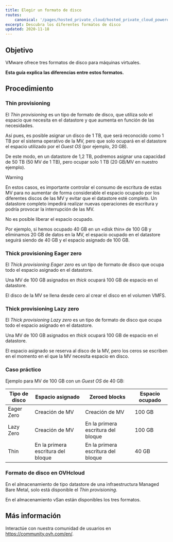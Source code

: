 ```yaml
---
title: Elegir un formato de disco
routes:
    canonical: '/pages/hosted_private_cloud/hosted_private_cloud_powered_by_vmware/quel_format_de_disque_choisir'
excerpt: Descubra los diferentes formatos de disco
updated: 2020-11-18
---
```



## Objetivo

VMware ofrece tres formatos de disco para máquinas virtuales.

**Esta guía explica las diferencias entre estos formatos.**

## Procedimiento

### Thin provisioning

El *Thin provisioning* es un tipo de formato de disco, que utiliza solo el espacio que necesita en el datastore y que aumenta en función de las necesidades.

Así pues, es posible asignar un disco de 1 TB, que será reconocido como 1 TB por el sistema operativo de la MV, pero que solo ocupará en el datastore el espacio utilizado por el *Guest OS* (por ejemplo, 20 GB). 

De este modo, en un datastore de 1,2 TB, podremos asignar una capacidad de 50 TB (50 MV de 1 TB), pero ocupar solo 1 TB (20 GB/MV en nuestro ejemplo).

> [!warning]
>
> En estos casos, es importante controlar el consumo de escritura de estas MV para no aumentar de forma considerable el espacio ocupado por los diferentes discos de las MV y evitar que el datastore esté completo.
> Un datastore completo impedirá realizar nuevas operaciones de escritura y podría provocar la interrupción de las MV.
>

No es posible liberar el espacio ocupado. 

Por ejemplo, si hemos ocupado 40 GB en un «disk thin» de 100 GB y eliminamos 20 GB de datos en la MV, el espacio ocupado en el datastore seguirá siendo de 40 GB y el espacio asignado de 100 GB.


### Thick provisioning Eager zero

El *Thick provisioning Eager zero* es un tipo de formato de disco que ocupa todo el espacio asignado en el datastore. 

Una MV de 100 GB asignados en *thick* ocupará 100 GB de espacio en el datastore.

El disco de la MV se llena desde cero al crear el disco en el volumen VMFS.

### Thick provisioning Lazy zero

El *Thick provisioning Lazy zero* es un tipo de formato de disco que ocupa todo el espacio asignado en el datastore.

Una MV de 100 GB asignados en *thick* ocupará 100 GB de espacio en el datastore.

El espacio asignado se reserva al disco de la MV, pero los ceros se escriben en el momento en el que la MV necesita espacio en disco.

### Caso práctico

Ejemplo para MV de 100 GB con un *Guest OS* de 40 GB:


|Tipo de disco|Espacio asignado|Zeroed blocks|Espacio ocupado|
|---|---|---|---|
|Eager Zero|Creación de MV|Creación de MV|100 GB|
|Lazy Zero|Creación de MV|En la primera escritura del bloque|100 GB|
|Thin|En la primera escritura del bloque|En la primera escritura del bloque|40 GB|

### Formato de disco en OVHcloud

En el almacenamiento de tipo datastore de una infraestructura Managed Bare Metal, solo está disponible el *Thin provisioning*.

En el almacenamiento vSan están disponibles los tres formatos.

## Más información

Interactúe con nuestra comunidad de usuarios en <https://community.ovh.com/en/>.
